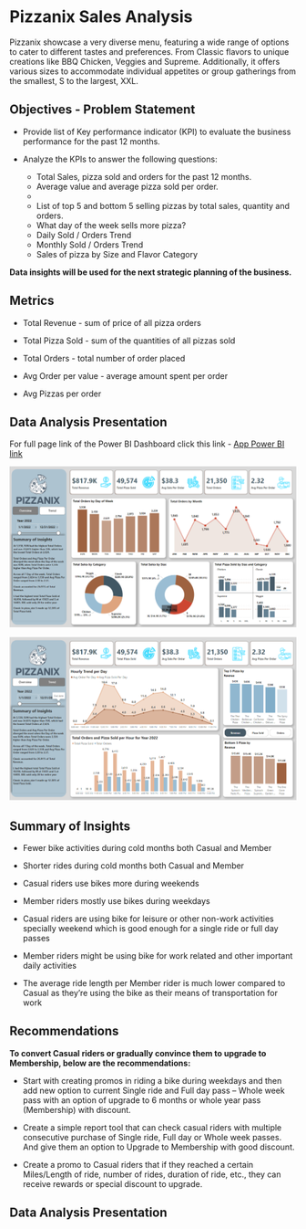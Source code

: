 # Pizzanix Sales Analysis
Pizzanix showcase a very diverse menu, featuring a wide range of options to cater to different tastes and preferences. From Classic flavors to unique creations like BBQ Chicken, Veggies and Supreme. Additionally, it offers various sizes to accommodate individual appetites or group gatherings from the smallest, S to the largest, XXL.

## Objectives - Problem Statement

- Provide list of Key performance indicator (KPI) to evaluate the business performance for the past 12 months.
- Analyze the KPIs to answer the following questions:
  
  - Total Sales, pizza sold and orders for the past 12 months.
  - Average value  and average pizza sold per order.
  - 
  - List of top 5 and bottom 5 selling pizzas by total sales, quantity and orders.
  - What day of the week sells more pizza?
  - Daily Sold / Orders Trend
  - Monthly Sold / Orders Trend
  - Sales of pizza by Size and Flavor Category
    

<b>Data insights will be used for the next strategic planning of the business.</b>

## Metrics
- Total Revenue - sum of price of all pizza orders
  
- Total Pizza Sold - sum of the quantities of all pizzas sold 
  
- Total Orders - total number of order placed
  
- Avg Order per value - average amount spent per order

- Avg Pizzas per order

## Data Analysis Presentation
For full page link of the Power BI Dashboard click this link - [App Power BI link](https://app.powerbi.com/reportEmbed?reportId=bff43e67-df8a-45ab-b829-2daf0a4da340&autoAuth=true&ctid=a4e78b81-874a-4832-88f0-12bd163108f4)

![Pizza_sales_Dashboard](pizza_sales_DB_ss_1.PNG)

![Pizza_sales_Dashboard](pizza_sales_DB_ss_2.PNG)


## Summary of Insights

  - Fewer bike activities during cold months both Casual and Member
    
  - Shorter rides during cold months both Casual and Member
    
  - Casual riders use bikes more during weekends
    
  - Member riders mostly use bikes during weekdays
  
  - Casual riders are using bike for leisure or other non-work activities specially weekend which is good enough for a single ride or full day passes
  
  - Member riders might be using bike for work related and other important daily activities
  
  - The average ride length per Member rider is much lower compared to Casual as they’re using the bike as their means of transportation for work

## Recommendations
<b>To convert Casual riders or gradually convince them to upgrade to Membership, below are the recommendations:</b>

  - Start with creating promos in riding a bike during weekdays and then add new option to current Single ride and Full day pass – Whole week pass with an option of upgrade to 6 months or whole year pass (Membership) with discount.
  
  - Create a simple report tool that can check casual riders with multiple consecutive purchase of Single ride, Full day or Whole week passes. And give them an option to Upgrade to Membership with good discount.
  
  - Create a promo to Casual riders that if they reached a certain Miles/Length of ride, number of rides, duration of ride, etc.,  they can receive rewards or special discount to upgrade.


## Data Analysis Presentation
